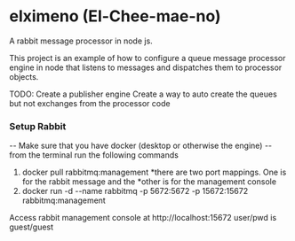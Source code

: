 # elximeno (El-Chee-mae-no)
A rabbit message processor in node js.

This project is an example of how to configure a queue message processor engine in node that listens to messages and dispatches them to processor objects.

TODO:
    Create a publisher engine
    Create a way to auto create the queues but not exchanges from the processor code



### Setup Rabbit
-- Make sure that you have docker (desktop or otherwise the engine)
-- from the terminal run the following commands
1. docker pull rabbitmq:management
*there are two port mappings. One is for the rabbit message and the 
*other is for the management console
2. docker run -d --name rabbitmq -p 5672:5672 -p 15672:15672 rabbitmq:management

Access rabbit management console at http://localhost:15672
user/pwd is guest/guest

